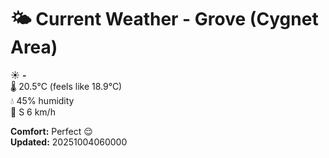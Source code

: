 # 🌤️ Current Weather - Grove (Cygnet Area)

☀️ **-**  
🌡️ 20.5°C (feels like 18.9°C)  
💧 45% humidity  
💨 S 6 km/h  

**Comfort:** Perfect 😌  
**Updated:** 20251004060000
